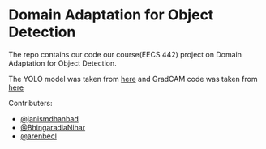 # Domain Adaptation for Object Detection

The repo contains our code our course(EECS 442) project on Domain Adaptation for Object Detection.

The YOLO model was taken from [here](https://github.com/ultralytics/yolov3) and GradCAM code was taken from [here](https://github.com/pifalken/YOLOv3-GradCAM)


Contributers:
- [@janismdhanbad](https://github.com/janismdhanbad)
- [@BhingaradiaNihar](https://github.com/BhingaradiaNihar) 
- [@arenbecl](https://github.com/arenbecl)